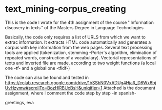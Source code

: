 # text_mining-corpus_creating

This is the code I wrote for the 4th assignment of the course
''Information discovery in texts''
of the Masters Degree in Language Technologies

Basically, the code only requires a list of URLS from which we want to extrac information.
It extracts HTML code automatically and generates a corpus with key information from the web pages.
Several text processing tools are applied (tokenization, stemming -Porter's algorithm, elimination of repeated words, construction of a vocabulary).
Vectorial representations of texts and inverted file are made, according to two weight functions (a local one -tf- and a global one -tfidf-)

The code can also be found and tested in https://colab.research.google.com/drive/1bSSbN0VxADUg4HjaR_D8Wx6bjUvHzymw#scrollTo=BozHlRBUcBsH&uniqifier=1
Attached is the document assignment, where I comment the code step by step -in spanish-

greetings,
            eva
